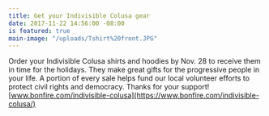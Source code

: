 ```yaml
---
title: Get your Indivisible Colusa gear
date: 2017-11-22 14:56:00 -08:00
is featured: true
main-image: "/uploads/Tshirt%20front.JPG"
---
```


Order your Indivisible Colusa shirts and hoodies by Nov. 28 to receive them in time for the holidays. They make great gifts for the progressive people in your life. A portion of every sale helps fund our local volunteer efforts to protect civil rights and democracy. Thanks for your support!
[www.bonfire.com/indivisible-colusa](https://www.bonfire.com/indivisible-colusa/)